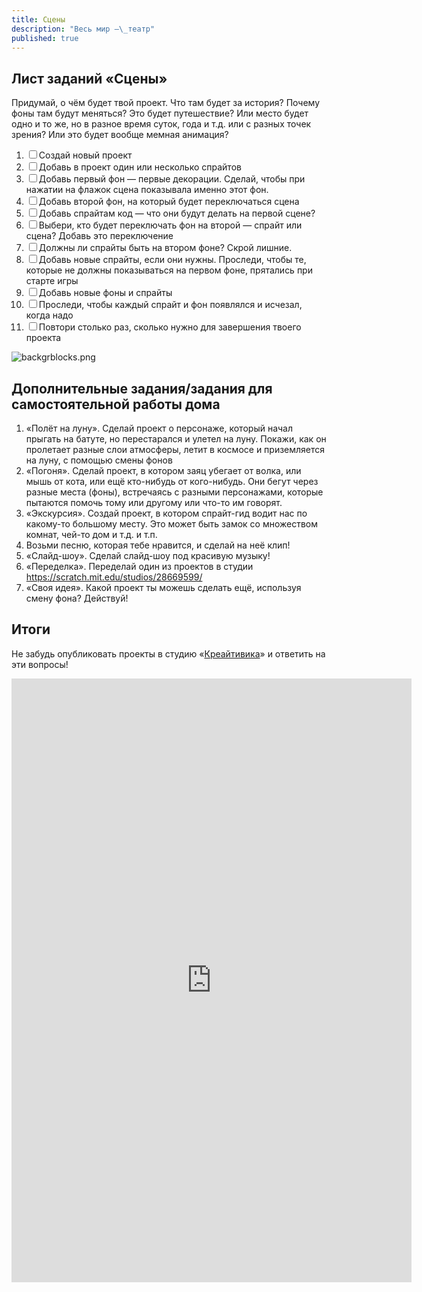 ```yaml
---
title: Сцены
description: "Весь мир —\_театр"
published: true
---
```



## Лист заданий «Сцены»

Придумай, о чём будет твой проект. Что там будет за история? Почему фоны там будут меняться? Это будет путешествие? Или место будет одно и то же, но в разное время суток, года и т.д. или с разных точек зрения? Или это будет вообще мемная анимация? 

1. <input type="checkbox">Создай новый проект
1. <input type="checkbox">Добавь в проект один или несколько спрайтов
1. <input type="checkbox">Добавь первый фон — первые декорации. Сделай, чтобы при нажатии на флажок сцена показывала именно этот фон.
1. <input type="checkbox">Добавь второй фон, на который будет переключаться сцена
1. <input type="checkbox">Добавь спрайтам код — что они будут делать на первой сцене?
1. <input type="checkbox">Выбери, кто будет переключать фон на второй — спрайт или сцена? Добавь это переключение
1. <input type="checkbox">Должны ли спрайты быть на втором фоне? Скрой лишние.
1. <input type="checkbox">Добавь новые спрайты, если они нужны. Проследи, чтобы те, которые не должны показываться на первом фоне, прятались при старте игры
1. <input type="checkbox">Добавь новые фоны и спрайты
1. <input type="checkbox">Проследи, чтобы каждый спрайт и фон появлялся и исчезал, когда надо
1. <input type="checkbox">Повтори столько раз, сколько нужно для завершения твоего проекта

![backgrblocks.png]({{site.baseurl}}/lessons/scenes/backgrblocks.png)

## Дополнительные задания/задания для самостоятельной работы дома

1. «Полёт на луну». Сделай проект о персонаже, который начал прыгать на батуте, но перестарался и улетел на луну. Покажи, как он пролетает разные слои атмосферы, летит в космосе и приземляется на луну, с помощью смены фонов
1. «Погоня». Сделай проект, в котором заяц убегает от волка, или мышь от кота, или ещё кто-нибудь от кого-нибудь. Они бегут через разные места (фоны), встречаясь с разными персонажами, которые пытаются помочь тому или другому или что-то им говорят.
1. «Экскурсия». Создай проект, в котором спрайт-гид водит нас по какому-то большому месту. Это может быть замок со множеством комнат, чей-то дом и т.д. и т.п.
1. Возьми песню, которая тебе нравится, и сделай на неё клип!
1. «Слайд-шоу». Сделай слайд-шоу под красивую музыку!
1. «Переделка». Переделай один из проектов в студии https://scratch.mit.edu/studios/28669599/ 
1. «Своя идея». Какой проект ты можешь сделать ещё, используя смену фона? Действуй!

## Итоги

Не забудь опубликовать проекты в студию «[Креайтивика](https://scratch.mit.edu/studios/5813984/projects/)» и ответить на эти вопросы!

<iframe src="https://docs.google.com/forms/d/e/1FAIpQLSdS-0_ARfKI0S2V6uFI9V-FMXI5N1uU0Z5Zny2XgJfB2xU8jw/viewform?embedded=true" width="640" height="966" frameborder="0" marginheight="0" marginwidth="0">Загрузка…</iframe>
